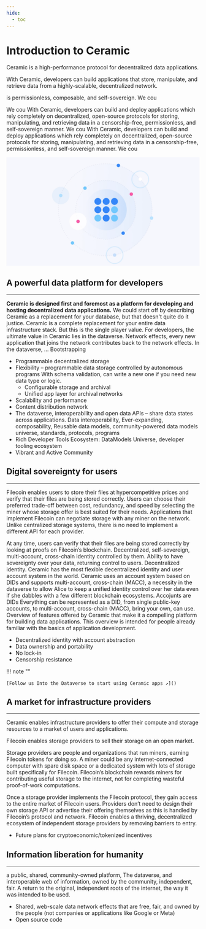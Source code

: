 ```yaml
---
hide:
  - toc
---
```


# Introduction to Ceramic

Ceramic is a high-performance protocol for decentralized data applications. 

With Ceramic, developers can build applications that store, manipulate, and retrieve data from a highly-scalable, decentralized network.

is permissionless, composable, and self-sovereign. We cou 

We cou With Ceramic, developers can build and deploy applications which rely completely on decentralized, open-source protocols for storing, manipulating, and retrieving data in a censorship-free, permissionless, and self-sovereign manner. We cou With Ceramic, developers can build and deploy applications which rely completely on decentralized, open-source protocols for storing, manipulating, and retrieving data in a censorship-free, permissionless, and self-sovereign manner. We cou

![](../../images/verse.png)

## A powerful data platform for developers

---

**Ceramic is designed first and foremost as a platform for developing and hosting decentralized data applications.** We could start off by describing Ceramic as a replacement for your database, but that doesn't quite do it justice. Ceramic is a complete replacement for your entire data infrastructure stack. But this is the single player value. For developers, the ultimate value in Ceramic lies in the dataverse. Network effects, every new application that joins the network contributes back to the network effects. In the dataverse, ... Bootstrapping

- Programmable decentralized storage
- Flexibility – programmable data storage controlled by autonomous programs With schema validation, can write a new one if you need new data type or logic.
    - Configurable storage and archival
    - Unified app layer for archival networks
- Scalability and performance
- Content distribution network
- The dataverse, interoperability and open data APIs – share data states across applications. Data interoperability, Ever-expanding, composability, Reusable data models, community-powered data models universe, standards, protocols, programs
- Rich Developer Tools Ecosystem: DataModels Universe, developer tooling ecosystem
- Vibrant and Active Community


## Digital sovereignty for users

---

Filecoin enables users to store their files at hypercompetitive prices and verify that their files are being stored correctly. Users can choose their preferred trade-off between cost, redundancy, and speed by selecting the miner whose storage offer is best suited for their needs. Applications that implement Filecoin can negotiate storage with any miner on the network. Unlike centralized storage systems, there is no need to implement a different API for each provider.

At any time, users can verify that their files are being stored correctly by looking at proofs on Filecoin’s blockchain. Decentralized, self-sovereign, multi-account, cross-chain identity controlled by them. Ability to have sovereignty over your data, returning control to users. Decentralized identity. Ceramic has the most flexible decentralized identity and user account system in the world. Ceramic uses an account system based on DIDs and supports multi-account, cross-chain (MACC), a necessity in the dataverse to allow Alice to keep a unified identity control over her data even if she dabbles with a few different blockchain ecosystems. Accojunts are DIDs Everything can be represented as a DID, from single public-key accounts, to multi-account, cross-chain (MACC), bring your own, can use. Overview of features offered by Ceramic that make it a compelling platform for building data applications. This overview is intended for people already familiar with the basics of application development.

- Decentralized identity with account abstraction
- Data ownership and portability
- No lock-in
- Censorship resistance

!!! note ""
    
    [Follow us Into the Dataverse to start using Ceramic apps ↗]()

## A market for infrastructure providers

---

Ceramic enables infrastructure providers to offer their compute and storage resources to a market of users and applications.

Filecoin enables storage providers to sell their storage on an open market.

Storage providers are people and organizations that run miners, earning Filecoin tokens for doing so. A miner could be any internet-connected computer with spare disk space or a dedicated system with lots of storage built specifically for Filecoin. Filecoin’s blockchain rewards miners for contributing useful storage to the internet, not for completing wasteful proof-of-work computations.

Once a storage provider implements the Filecoin protocol, they gain access to the entire market of Filecoin users. Providers don’t need to design their own storage API or advertise their offering themselves as this is handled by Filecoin’s protocol and network. Filecoin enables a thriving, decentralized ecosystem of independent storage providers by removing barriers to entry.

- Future plans for cryptoeconomic/tokenized incentives

## Information liberation for humanity

---

a public, shared, community-owned platform, The dataverse, and interoperable web of information, owned by the community, independent, fair. A return to the original, independent roots of the internet, the way it was intended to be used.

- Shared, web-scale data network effects that are free, fair, and owned by the people (not companies or applications like Google or Meta)
- Open source code


